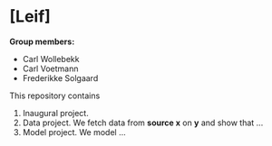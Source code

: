# \[Leif\]

**Group members:**
- Carl Wollebekk
- Carl Voetmann
- Frederikke Solgaard

This repository contains  
1. Inaugural project. 
2. Data project. We fetch data from **source x** on **y** and show that ...
3. Model project. We model ...
